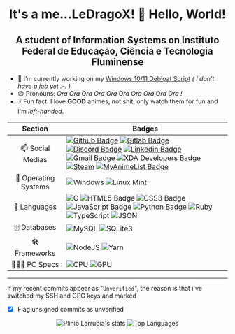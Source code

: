 <h1 align="center">It's a me...LeDragoX! 👋 Hello, World!</h1>

<h2 align="center">A student of Information Systems on Instituto Federal de Educação, Ciência e Tecnologia Fluminense</h2>

- 🔭 I’m currently working on my [Windows 10/11 Debloat Script](https://github.com/LeDragoX/Win10SmartDebloat) _( I don't have a job yet .-. )_
- 😄 Pronouns: _Ora Ora Ora Ora Ora Ora Ora Ora Ora Ora !_
- ⚡ Fun fact: I love **GOOD** animes, not shit, only watch them for fun and i'm _left-handed_.

<div align="center">

|       Section        | Badges                                                                                                                                                                                                                                                                                                                                                                                                                                                                                                                                                                                                                                                                                                                                                                                                                                                                                                                                                                                                                                                                                                                                                                                                                   |
| :------------------: | ------------------------------------------------------------------------------------------------------------------------------------------------------------------------------------------------------------------------------------------------------------------------------------------------------------------------------------------------------------------------------------------------------------------------------------------------------------------------------------------------------------------------------------------------------------------------------------------------------------------------------------------------------------------------------------------------------------------------------------------------------------------------------------------------------------------------------------------------------------------------------------------------------------------------------------------------------------------------------------------------------------------------------------------------------------------------------------------------------------------------------------------------------------------------------------------------------------------------ |
|   📫 Social Medias   | [![Github Badge](https://img.shields.io/badge/-Github-000?style=flat-square&logo=Github&logoColor=white)](https://github.com/LeDragoX) [![Gitlab Badge](https://img.shields.io/badge/GitLab-330F63?style=flat-square&logo=gitlab&logoColor=white)](#SoonTM) [![Discord Badge](https://img.shields.io/badge/Discord-7289DA?style=flat-square&logo=discord&logoColor=white)](LeDragoX#8341) [![Linkedin Badge](https://img.shields.io/badge/-LinkedIn-blue?style=flat-square&logo=Linkedin&logoColor=white)](https://www.linkedin.com/in/pl%C3%ADnio-larrubia-3b3862202/) [![Gmail Badge](https://img.shields.io/badge/-Gmail-c14438?style=flat-square&logo=Gmail&logoColor=white)](mailto:plinio2xd@gmail.com) [![XDA Developers Badge](https://img.shields.io/badge/XDA-Developers-F59812?style=flat-square&logo=xda-developers&logoColor=white)](https://forum.xda-developers.com/m/ledragox.8006906/) [![Steam](https://img.shields.io/badge/Steam-000000?style=flat-square&logo=steam&logoColor=white)](https://steamcommunity.com/id/ledragox/) [![MyAnimeList Badge](https://img.shields.io/badge/Myanimelist-2E51A2?style=flat-square&logo=myanimelist&logoColor=white)](https://myanimelist.net/profile/LeDragoX) |
| 💾 Operating Systems | ![Windows](https://img.shields.io/badge/Windows-0078D6?style=for-the-badge&logo=windows&logoColor=white) ![Linux Mint](https://img.shields.io/badge/Linux_Mint-87CF3E?style=for-the-badge&logo=linux-mint&logoColor=white)                                                                                                                                                                                                                                                                                                                                                                                                                                                                                                                                                                                                                                                                                                                                                                                                                                                                                                                                                                                               |
|     🚀 Languages     | ![C](https://img.shields.io/badge/C-00599C?style=for-the-badge&logo=c&logoColor=white) ![HTML5 Badge](https://img.shields.io/badge/HTML5-E34F26?style=for-the-badge&logo=html5&logoColor=white) ![CSS3 Badge](https://img.shields.io/badge/CSS3-1572B6?style=for-the-badge&logo=css3&logoColor=white) ![JavaScript Badge](https://img.shields.io/badge/JavaScript-F7DF1E?style=for-the-badge&logo=javascript&logoColor=black) ![Python Badge](https://img.shields.io/badge/Python-3776AB?style=for-the-badge&logo=python&logoColor=white) ![Ruby](https://img.shields.io/badge/Ruby-CC342D?style=for-the-badge&logo=ruby&logoColor=white) ![TypeScript](https://img.shields.io/badge/TypeScript-007ACC?style=for-the-badge&logo=typescript&logoColor=white) ![JSON](https://img.shields.io/badge/json-5E5C5C?style=for-the-badge&logo=json&logoColor=white)                                                                                                                                                                                                                                                                                                                                                              |
|     🗄️ Databases     | ![MySQL](https://img.shields.io/badge/MySQL-00000F?style=for-the-badge&logo=mysql&logoColor=white) ![SQLite3](https://img.shields.io/badge/SQLite-07405E?style=for-the-badge&logo=sqlite&logoColor=white)                                                                                                                                                                                                                                                                                                                                                                                                                                                                                                                                                                                                                                                                                                                                                                                                                                                                                                                                                                                                                |
|    🛠️ Frameworks     | ![NodeJS](https://img.shields.io/badge/Node.js-339933?style=for-the-badge&logo=nodedotjs&logoColor=white) ![Yarn](https://img.shields.io/badge/Yarn-2C8EBB?style=for-the-badge&logo=yarn&logoColor=white)                                                                                                                                                                                                                                                                                                                                                                                                                                                                                                                                                                                                                                                                                                                                                                                                                                                                                                                                                                                                                |
|     👨🏻‍💻 PC Specs      | ![CPU](https://img.shields.io/badge/AMD-Ryzen_5_1600-ED1C24?style=for-the-badge&logo=amd&logoColor=white) ![GPU](https://img.shields.io/badge/NVIDIA-GTX1060-76B900?style=for-the-badge&logo=nvidia&logoColor=white)                                                                                                                                                                                                                                                                                                                                                                                                                                                                                                                                                                                                                                                                                                                                                                                                                                                                                                                                                                                                     |

</div>
<hr>

If my recent commits appear as "`Unverified`", the reason is that i've switched my SSH and GPG keys and marked

- [x] Flag unsigned commits as unverified

<p align="center">
<img src="https://github-readme-stats.vercel.app/api?username=ledragox&show_icons=true" alt="Plínio Larrubia's stats" />
<img src="https://github-readme-stats.vercel.app/api/top-langs/?username=ledragox&layout=compact" alt="Top Languages" />
</p>

<!--
**LeDragoX/LeDragoX** is a ✨ _special_ ✨ repository because its `README.md` (this file) appears on your GitHub profile.

Here are some ideas to get you started:

- 🔭 I’m currently working on ...
- 🌱 I’m currently learning ...
- 👯 I’m looking to collaborate on ...
- 🤔 I’m looking for help with ...
- 💬 Ask me about ...
- 📫 How to reach me: ...
- 😄 Pronouns: ...
- ⚡ Fun fact: ...
-->
